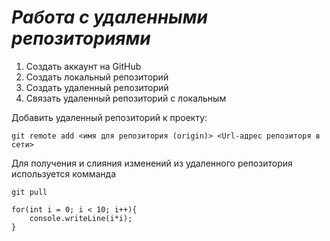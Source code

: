 # ***Работа с удаленными репозиториями***
1. Создать аккаунт на GitHub
2. Создать локальный репозиторий
3. Создать удаленный репозиторий
4. Связать удаленный репозиторий с локальным

Добавить удаленный репозиторий к проекту:
```
git remote add <имя для репозитория (origin)> <Url-адрес репозиторя в сети>
```
Для получения и слияния изменений из удаленного репозитория используется комманда
```
git pull
```
```
for(int i = 0; i < 10; i++){
    console.writeLine(i*i);
}
```
